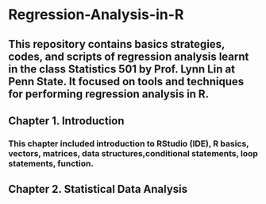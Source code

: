 # Regression-Analysis-in-R
## This repository contains basics strategies, codes, and scripts of regression analysis learnt in the class Statistics 501 by Prof. Lynn Lin at Penn State. It focused on tools and techniques for performing regression analysis in R.

## Chapter 1. Introduction
### This chapter included introduction to RStudio (IDE), R basics, vectors, matrices, data structures,conditional statements, loop statements, function. 

## Chapter 2. Statistical Data Analysis 